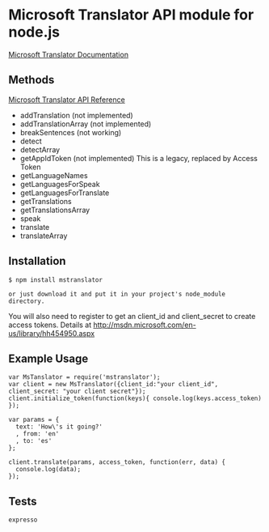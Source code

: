 # Microsoft Translator API module for node.js

  [Microsoft Translator Documentation](http://msdn.microsoft.com/en-us/library/dd576287.aspx)

## Methods

  [Microsoft Translator API Reference](http://msdn.microsoft.com/en-us/library/ff512404.aspx)

  * addTranslation (not implemented)
  * addTranslationArray (not implemented)
  * breakSentences (not working)
  * detect
  * detectArray
  * getAppIdToken (not implemented) This is a legacy, replaced by
    Access Token
  * getLanguageNames
  * getLanguagesForSpeak
  * getLanguagesForTranslate
  * getTranslations
  * getTranslationsArray
  * speak
  * translate
  * translateArray

## Installation

    $ npm install mstranslator

    or just download it and put it in your project's node_module directory.

You will also need to register to get an client_id and client_secret to
create access tokens. Details at http://msdn.microsoft.com/en-us/library/hh454950.aspx

## Example Usage

    var MsTanslator = require('mstranslator');
    var client = new MsTranslator({client_id:"your client_id", client_secret: "your client secret"});
    client.initialize_token(function(keys){ console.log(keys.access_token) });
    
    var params = { 
      text: 'How\'s it going?'
      , from: 'en'
      , to: 'es'
    };

    client.translate(params, access_token, function(err, data) {
      console.log(data);
    });


## Tests

    expresso
